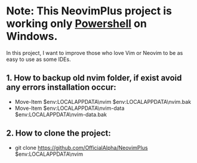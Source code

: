 # Note: This NeovimPlus project is working only [Powershell](https://apps.microsoft.com/store/detail/powershell/9MZ1SNWT0N5D?hl=en-us&gl=us "Powershell") on Windows.
In this project, I want to improve those who love Vim or Neovim to be as easy to use as some IDEs.

## 1. How to backup old nvim folder, if exist avoid any errors installation occur:
- Move-Item $env:LOCALAPPDATA\nvim $env:LOCALAPPDATA\nvim.bak
- Move-Item $env:LOCALAPPDATA\nvim-data $env:LOCALAPPDATA\nvim-data.bak

## 2. How to clone the project:
- git clone https://github.com/OfficialAlpha/NeovimPlus $env:LOCALAPPDATA\nvim
